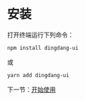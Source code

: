 # 安装

打开终端运行下列命令：

```bash
npm install dingdang-ui
```

或

```bash
yarn add dingdang-ui
```

下一节：[开始使用](#/doc/get-started)
